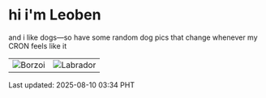 # hi i'm Leoben

and i like dogs—so have some random dog pics that change whenever my CRON feels like it

|  |  |
|--------|----------|
| ![Borzoi](https://random-dog-vercel.vercel.app/api/random-borzoi?v=1754768077) | ![Labrador](https://random-dog-vercel.vercel.app/api/random-labrador?v=1754768077) |

Last updated: 2025-08-10 03:34 PHT
